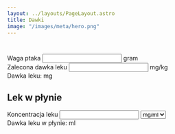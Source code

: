 ```yaml
---
layout: ../layouts/PageLayout.astro
title: Dawki
image: "/images/meta/hero.png"
---
```


<div class="container">
Waga ptaka <input id="weight"> gram <br>
Zalecona dawka leku <input id="recommended_dosage"> mg/kg <br>
Dawka leku: <span id="dosage"></span> mg

<h2>Lek w płynie</h2>
Koncentracja leku <input id="liquid_concentration"> 
<select id="method_of_liquid_concentration_specification">
    <option value="mg_ml">mg/ml</option>
    <option value="g_l">g/L</option>
    <option value="percentage">%</option>
</select>
<br>
Dawka leku w płynie: <span id="liquid_dosage"></span> ml
</div>

<!-- <h1>Tabletka</h1>
Koncentracja leku w tabletce <input id="tablet_concentration"> mg <br>
Dawka: <span id="tablet_dosage"></span> część tabletki -->

<script>
function calculate_dosages() {
    var waga = document.getElementById("weight").value;
    var recommended_dosage = document.getElementById("recommended_dosage").value;
    var dawka = waga * 0.001 * recommended_dosage;
    document.getElementById("dosage").innerHTML = dawka.toFixed(3);
}

function calculate_liquid() {
    var specification_method = document.getElementById("method_of_liquid_concentration_specification").value;
    var dosage = document.getElementById("dosage").innerHTML;
    var liquid_concentration = document.getElementById("liquid_concentration").value;
    
    if (specification_method == "mg_ml" || specification_method == "g_l") {
       if (liquid_concentration) {
            var liquid_dosage = dosage / liquid_concentration;
            document.getElementById("liquid_dosage").innerHTML = liquid_dosage.toFixed(3);
        } else {
            document.getElementById("liquid_dosage").innerHTML = "0.000";
        }    
    }
    
    if (specification_method == "percentage") {
        if (liquid_concentration) {
            var liquid_dosage = dosage / (liquid_concentration * 10);
            document.getElementById("liquid_dosage").innerHTML = liquid_dosage.toFixed(3);
        } else {
            document.getElementById("liquid_dosage").innerHTML = "0.000";
        } 
    }    
}

// function calculate_tablet() {
//     var dosage = document.getElementById("dosage").innerHTML;
//     var tablet_concentration = document.getElementById("tablet_concentration").value;
//     if (tablet_concentration) {
//         var tablet_dosage = tablet_concentration / dosage;

//         if (dosage > tablet_concentration) {
//             tablet_dosage = dosage / tablet_concentration;
//             console.log(dosage);
//             console.log(tablet_concentration);
//             console.log(tablet_dosage);
//         }

//         document.getElementById("tablet_dosage").innerHTML = tablet_dosage.toFixed(0);
//     } else {
//         document.getElementById("tablet_dosage").innerHTML = "0.000";
//     }
// }

function connect_input_listener(element_id) {
    document.getElementById(element_id).addEventListener("input", function (e) {
        var value_with_letters = document.getElementById(element_id).value;
        var value_without_letters = value_with_letters.replace(/[^0-9.]/g, '');
        document.getElementById(element_id).value = value_without_letters;
        calculate_dosages();
        calculate_liquid();
        calculate_tablet();
    });
}

// W te pola użytkownik wpisuje liczby.
connect_input_listener("weight");
connect_input_listener("recommended_dosage");
connect_input_listener("liquid_concentration");
connect_input_listener("tablet_concentration");

// TODO make it possible to use `,` instead of `.` in inputs
// TODO recalculate everything when interacting with select tag (not only when changing input)
// TODO make another formula for whole tablets

</script>

<style>
    .container {
        padding-block: 2em 5em;
    }
</style>
